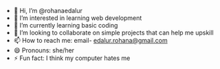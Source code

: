 - 👋 Hi, I’m @rohanaedalur
- 👀 I’m interested in learning web development
- 🌱 I’m currently learning basic coding
- 💞️ I’m looking to collaborate on simple projects that can help me upskill
- 📫 How to reach me: email- edalur.rohana@gmail.com
- 😄 Pronouns: she/her
- ⚡ Fun fact: I think my computer hates me

<!---
rohanaedalur/rohanaedalur is a ✨ special ✨ repository because its `README.md` (this file) appears on your GitHub profile.
You can click the Preview link to take a look at your changes.
--->
